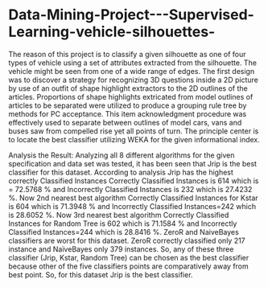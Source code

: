 # Data-Mining-Project---Supervised-Learning-vehicle-silhouettes-

The reason of this project is to classify a given silhouette as one of four types of vehicle using a set of attributes extracted from the silhouette. The vehicle might be seen from one of a wide range of edges. The first design was to discover a strategy for recognizing 3D questions inside a 2D picture by use of an outfit of shape highlight extractors to the 2D outlines of the articles. Proportions of shape highlights extricated from model outlines of articles to be separated were utilized to produce a grouping rule tree by methods for PC acceptance. This item acknowledgment procedure was effectively used to separate between outlines of model cars, vans and buses saw from compelled rise yet all points of turn. The principle center is to locate the best classifier utilizing WEKA for the given informational index.

Analysis the Result:
Analyzing all 8 different algorithms for the given specification and data set was tested, it has been seen that Jrip is the best classifier for this dataset. According to analysis Jrip has the highest correctly Classified Instances Correctly Classified Instances is 614 which is = 72.5768 % and Incorrectly Classified Instances is 232 which is 27.4232 %.
Now 2nd nearest best algorithm Correctly Classified Instances for Kstar is 604 which is 71.3948 % and Incorrectly Classified Instances=242 which is 28.6052 %.
Now 3rd nearest best algorithm Correctly Classified Instances for Random Tree is 602 which is 71.1584 % and Incorrectly Classified Instances=244 which is 28.8416 %.
ZeroR and NaiveBayes classifiers are worst for this dataset. ZeroR correctly classified only 217 instance and NaïveBayes only 379 instances.
So, any of these three classifier (Jrip, Kstar, Random Tree) can be chosen as the best classifier because other of the five classifiers points are comparatively away from best point.
So, for this dataset Jrip is the best classifier.
